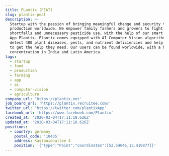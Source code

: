 ```yaml
---
title: PLantix (PEAT)
slug: plantix-peat
description: >-
  Startup with the passion of bringing meaningful change and security to food
  production worldwide. We empower family farmers and growers to fight crop
  shortfalls and unnecessary pesticide use, with the help of our smart and free
  App Plantix. Plantix comes equipped with AI Computer Vision algorithms that
  detect 400 plant diseases, pests, and nutrient deficiencies and help farmers
  to get the help they need. Our users can be found worldwide, with a high
  concentration in India and Latin America.
tags:
  - startup
  - food
  - production
  - farming
  - app
  - ai
  - computer-vision
  - agriculture
company_url: 'https://plantix.net'
job_board_url: 'https://plantix.recruitee.com/'
twitter_url: 'https://twitter.com/plantixApp'
facebook_url: 'https://www.facebook.com/Plantix'
created_at: '2020-03-04T17:11:18.626Z'
updated_at: '2020-03-04T17:11:18.626Z'
positions:
  - country: germany
    postal_code: '10435'
    address: Kastanienallee 4
    position: '{"type":"Point","coordinates":[52.54045,13.410877]}'
---
```


